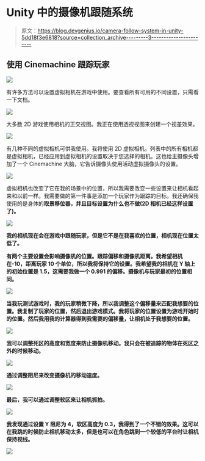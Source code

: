 # Unity 中的摄像机跟随系统

> 原文：<https://blog.devgenius.io/camera-follow-system-in-unity-5dd18f3e6818?source=collection_archive---------3----------------------->

## 使用 Cinemachine 跟踪玩家

![](img/ed7e2983f997b19eba445da798d97f4a.png)

有许多方法可以设置虚拟相机在游戏中使用。要查看所有可用的不同设置，只需看一下文档。

![](img/240e1afbd15e5c7a79f59fb7df4a315f.png)

大多数 2D 游戏使用相机的正交视图。我正在使用透视视图来创建一个视差效果。

![](img/e14a27aeea385bafd657fb5c384459ba.png)

有几种不同的虚拟相机可供我使用。我将使用 2D 虚拟相机。列表中的所有相机都是虚拟相机，已经应用到虚拟相机的设置取决于您选择的相机。这也给主摄像头增加了一个 Cinemachine 大脑，它告诉摄像头使用活动虚拟摄像头的设置。

![](img/3d4ae711f5e7804498d044eb19ea214a.png)

虚拟相机也改变了它在我的场景中的位置，所以我需要改变一些设置来让相机看起来和以前一样。我需要做的第一件事是添加一个玩家作为跟踪的目标。我还确保我使用的是身体的[](https://docs.unity3d.com/Packages/com.unity.cinemachine@2.7/manual/CinemachineBodyFramingTransposer.html)**取景移位器，并且目标设置为什么也不做(2D 相机已经这样设置了)。**

**![](img/f21d2941b99f14c2505dbf23672db942.png)**

**我的相机现在会在游戏中跟随玩家，但是它不是在我喜欢的位置，相机现在位置太低了。**

**有两个主要设置会影响摄像机的位置。跟踪偏移和摄像机距离。我希望相机在-10，距离玩家 10 个单位，所以我将保持它的设置。我希望我的相机在 Y 轴上的初始位置是 1.5，这需要我做一个 0.991 的偏移。摄像机与玩家最初的位置相同。**

**![](img/161b9b05af5929824a126aa7e5a302cc.png)**

**当我玩测试游戏时，我的玩家稍微下降，所以我调整这个偏移量来匹配我想要的位置。我复制了玩家的位置，然后退出游戏模式。我将玩家的位置设置为游戏开始时的位置。然后我用我的计算器得到我需要的偏移量，让相机处于我想要的位置。**

**![](img/5e2045f2bf1f7c3fbd005a4cf9167da7.png)**

**我可以调整死区的高度和宽度来防止摄像机移动。我只会在被追踪的物体在死区之外的时候移动。**

**![](img/4b9bb5e11c6558ab429c1ca9c21cabee.png)**

**通过调整阻尼来改变摄像机的移动速度。**

**![](img/40b71c4dc1382033cefa8ed27fd3ca17.png)**

**最后，我可以通过调整软区来让相机抓拍。**

**![](img/a8fd57fa0fa2fe78d0285f4707eff311.png)**

**我发现通过设置 Y 阻尼为 4，软区高度为 0.3，我得到了一个不错的效果。这可以在我跳的时候防止相机移动太多，但是也可以在角色跳到一个较低的平台时让相机保持视线。**

**![](img/9e6f1ce6770ee5c2b058414149366012.png)**